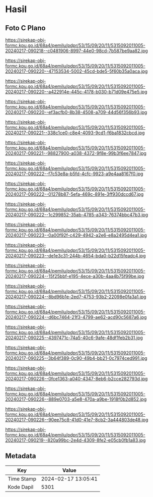 # Hasil

## Foto C Plano

https://sirekap-obj-formc.kpu.go.id/68a4/pemilu/pdpr/53/15/09/20/11/5315092011005-20240217-090218--c0481906-8997-44e0-98cd-7b587be9aa82.jpg

https://sirekap-obj-formc.kpu.go.id/68a4/pemilu/pdpr/53/15/09/20/11/5315092011005-20240217-090220--47153534-5002-45cd-bde5-5f60b35a0aca.jpg

https://sirekap-obj-formc.kpu.go.id/68a4/pemilu/pdpr/53/15/09/20/11/5315092011005-20240217-090220--a422914e-445c-4178-b030-b71d09e475e5.jpg

https://sirekap-obj-formc.kpu.go.id/68a4/pemilu/pdpr/53/15/09/20/11/5315092011005-20240217-090220--ef3acfb0-8b38-4508-a709-44d56f356b93.jpg

https://sirekap-obj-formc.kpu.go.id/68a4/pemilu/pdpr/53/15/09/20/11/5315092011005-20240217-090221--338c1ce0-c8e4-4093-9cd1-f6ba1832cbcd.jpg

https://sirekap-obj-formc.kpu.go.id/68a4/pemilu/pdpr/53/15/09/20/11/5315092011005-20240217-090221--98827900-a038-4372-9f8e-99b3f6ee7847.jpg

https://sirekap-obj-formc.kpu.go.id/68a4/pemilu/pdpr/53/15/09/20/11/5315092011005-20240217-090222--f7c53e8a-b5fd-4cfc-9923-a9e4aa8167f0.jpg

https://sirekap-obj-formc.kpu.go.id/68a4/pemilu/pdpr/53/15/09/20/11/5315092011005-20240217-090222--01278b87-5efa-469c-891e-3ff930dccd67.jpg

https://sirekap-obj-formc.kpu.go.id/68a4/pemilu/pdpr/53/15/09/20/11/5315092011005-20240217-090222--1c299852-35ab-4785-a343-76374bbc47b3.jpg

https://sirekap-obj-formc.kpu.go.id/68a4/pemilu/pdpr/53/15/09/20/11/5315092011005-20240217-090223--0a00f92f-c429-4942-a2e6-e8a2495d4ea1.jpg

https://sirekap-obj-formc.kpu.go.id/68a4/pemilu/pdpr/53/15/09/20/11/5315092011005-20240217-090223--de1e3c31-244b-4654-bda0-b22d15feadc4.jpg

https://sirekap-obj-formc.kpu.go.id/68a4/pemilu/pdpr/53/15/09/20/11/5315092011005-20240217-090224--15f25bbf-e195-4ece-a30b-4aa4b75f99be.jpg

https://sirekap-obj-formc.kpu.go.id/68a4/pemilu/pdpr/53/15/09/20/11/5315092011005-20240217-090224--8bd96b1e-2ed7-4753-93b2-22098e0fa3a1.jpg

https://sirekap-obj-formc.kpu.go.id/68a4/pemilu/pdpr/53/15/09/20/11/5315092011005-20240217-090224--d6bc7464-21f3-4799-ae62-acd90c5687a6.jpg

https://sirekap-obj-formc.kpu.go.id/68a4/pemilu/pdpr/53/15/09/20/11/5315092011005-20240217-090225--4397471c-74a5-40c6-9afe-48df1feb2b31.jpg

https://sirekap-obj-formc.kpu.go.id/68a4/pemilu/pdpr/53/15/09/20/11/5315092011005-20240217-090225--3b64f389-0c90-49b4-bb21-0c7974ced991.jpg

https://sirekap-obj-formc.kpu.go.id/68a4/pemilu/pdpr/53/15/09/20/11/5315092011005-20240217-090226--0fce1363-a040-4347-8eb6-b2cce282793d.jpg

https://sirekap-obj-formc.kpu.go.id/68a4/pemilu/pdpr/53/15/09/20/11/5315092011005-20240217-090226--889e0703-a5e8-470a-a9be-1918f0b2d852.jpg

https://sirekap-obj-formc.kpu.go.id/68a4/pemilu/pdpr/53/15/09/20/11/5315092011005-20240217-090226--90ee75c8-41d0-41e7-8cb2-3a444803de48.jpg

https://sirekap-obj-formc.kpu.go.id/68a4/pemilu/pdpr/53/15/09/20/11/5315092011005-20240217-090219--820a99bc-2e4d-4309-8fe2-e05cb0fb1a83.jpg


## Metadata

| Key        | Value               |
| ---------- | ------------------- |
| Time Stamp | 2024-02-17 13:05:41 |
| Kode Dapil | 5301                |



